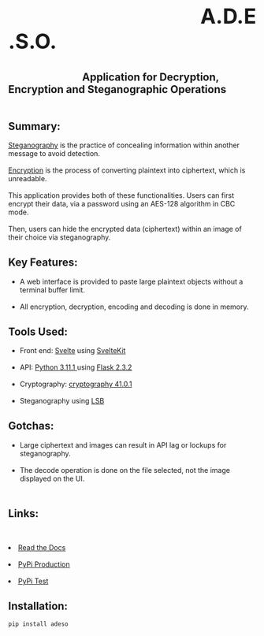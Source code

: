<div class="text-column">
 <h2 style="margin-top: 5px; text-indent: 390px; font-size: 3em">A.D.E.S.O.</h2>
 <h2 style="margin-top: 5px; text-indent: 150px">
     <b>A</b>pplication for
     <b>D</b>ecryption, <b>E</b>ncryption and
     <b>S</b>teganographic <b>O</b>perations
 </h2>
 <h2 style="margin-top: 50px;"><b>Summary:</b></h2>
 <p style="margin-top: 0px;">
  <a href="https://csrc.nist.gov/glossary/term/steganography">Steganography</a>
  is the practice of concealing information within another message to avoid detection.
  <br><br><a href="https://www.nist.gov/cryptography">Encryption</a>
  is the process of converting plaintext into ciphertext, which is unreadable.
  <br><br> This application provides both of these functionalities.  Users can first encrypt their data, via
  a password using an AES-128 algorithm in CBC mode. <br><br>Then, users can hide the encrypted data (ciphertext)
  within an image of their choice via steganography.
 </p>
 <h2 style="margin-top: 30px;"><b>Key Features:</b></h2>
 <ul style="margin-top: 5px;">
  <li>A web interface is provided to paste large plaintext objects without a terminal buffer limit.</li>
  <br>
  <li>All encryption, decryption, encoding and decoding is done in memory.</li>
 </ul>
 <h2 style="margin-top: 30px;"><b>Tools Used:</b></h2>
 <ul style="margin-top: 5px;">
  <li>Front end: <a href="https://svelte.dev/">Svelte</a> using <a href="https://kit.svelte.dev/">SvelteKit</a> </li>
  <br>
  <li>API: <a href="https://www.python.org/">Python 3.11.1 </a> using <a href="https://pypi.org/project/Flask/">Flask 2.3.2</a> </li>
  <br>
  <li>Cryptography: <a href="https://pypi.org/project/cryptography/">cryptography 41.0.1</a> </li>
  <br>
  <li>Steganography using <a href="https://wiki.bi0s.in/forensics/lsb/">LSB</a></li>
 </ul>
 <h2 style="margin-top: 30px;"><b>Gotchas:</b></h2>
 <ul style="margin-top: 5px;">
  <li>Large ciphertext and images can result in API lag or lockups for steganography.</li>
  <br>
  <li>The decode operation is done on the file selected, not the image displayed on the UI.</li>
 </ul>
 <h2 style="margin-top: 50px;"><b>Links:</b></h2>
 <p style="margin-top: 0px;">
 <br>
 <li><a href="https://wiki.bi0s.in/forensics/lsb/">Read the Docs</a></li>
 <br>
 <li><a href="https://wiki.bi0s.in/forensics/lsb/">PyPi Production</a></li>
 <br>
 <li><a href="https://wiki.bi0s.in/forensics/lsb/">PyPi Test</a></li>
 <h2 style="margin-top: 30px;"><b>Installation:</b></h2>
 <code>pip install adeso</code>
</div>
